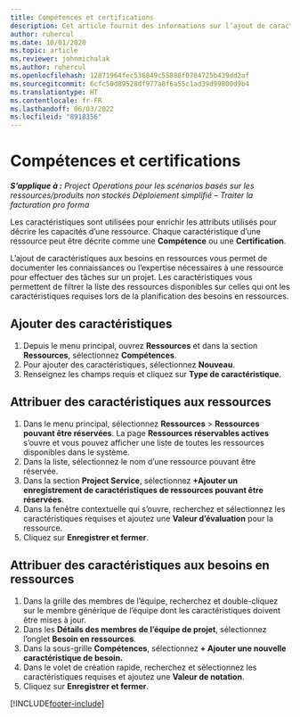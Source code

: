 ```yaml
---
title: Compétences et certifications
description: Cet article fournit des informations sur l’ajout de caractéristiques de compétence et de certification aux ressources.
author: ruhercul
ms.date: 10/01/2020
ms.topic: article
ms.reviewer: johnmichalak
ms.author: ruhercul
ms.openlocfilehash: 12871964fec536849c55888f0704725b439dd2af
ms.sourcegitcommit: 6cfc50d89528df977a8f6a55c1ad39d99800d9b4
ms.translationtype: HT
ms.contentlocale: fr-FR
ms.lasthandoff: 06/03/2022
ms.locfileid: "8918356"
---
```

# <a name="skills-and-certifications"></a>Compétences et certifications
_**S’applique à :** Project Operations pour les scénarios basés sur les ressources/produits non stockés Déploiement simplifié – Traiter la facturation pro forma_

Les caractéristiques sont utilisées pour enrichir les attributs utilisés pour décrire les capacités d’une ressource. Chaque caractéristique d’une ressource peut être décrite comme une **Compétence** ou une **Certification**.

L’ajout de caractéristiques aux besoins en ressources vous permet de documenter les connaissances ou l’expertise nécessaires à une ressource pour effectuer des tâches sur un projet. Les caractéristiques vous permettent de filtrer la liste des ressources disponibles sur celles qui ont les caractéristiques requises lors de la planification des besoins en ressources.

## <a name="add-characteristics"></a>Ajouter des caractéristiques

1. Depuis le menu principal, ouvrez **Ressources** et dans la section **Ressources**, sélectionnez **Compétences**.
2. Pour ajouter des caractéristiques, sélectionnez **Nouveau**.
3. Renseignez les champs requis et cliquez sur **Type de caractéristique**.

## <a name="assign-characteristics-to-resources"></a>Attribuer des caractéristiques aux ressources

1. Dans le menu principal, sélectionnez **Ressources** > **Ressources pouvant être réservées**. La page **Ressources réservables actives** s’ouvre et vous pouvez afficher une liste de toutes les ressources disponibles dans le système.
2. Dans la liste, sélectionnez le nom d’une ressource pouvant être réservée.
3. Dans la section **Project Service**, sélectionnez **+Ajouter un enregistrement de caractéristiques de ressources pouvant être réservées**.
4. Dans la fenêtre contextuelle qui s’ouvre, recherchez et sélectionnez les caractéristiques requises et ajoutez une **Valeur d’évaluation** pour la ressource.
5. Cliquez sur **Enregistrer et fermer**.

## <a name="assign-characteristics-to-resource-requirements"></a>Attribuer des caractéristiques aux besoins en ressources

1. Dans la grille des membres de l’équipe, recherchez et double-cliquez sur le membre générique de l’équipe dont les caractéristiques doivent être mises à jour.
2. Dans les **Détails des membres de l’équipe de projet**, sélectionnez l’onglet **Besoin en ressources**.
3. Dans la sous-grille **Compétences**, sélectionnez **+ Ajouter une nouvelle caractéristique de besoin.**
4. Dans le volet de création rapide, recherchez et sélectionnez les caractéristiques requises et ajoutez une **Valeur de notation**.
5. Cliquez sur **Enregistrer et fermer**.

[!INCLUDE[footer-include](../includes/footer-banner.md)]